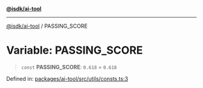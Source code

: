 [**@isdk/ai-tool**](../README.md)

***

[@isdk/ai-tool](../globals.md) / PASSING\_SCORE

# Variable: PASSING\_SCORE

> `const` **PASSING\_SCORE**: `0.618` = `0.618`

Defined in: [packages/ai-tool/src/utils/consts.ts:3](https://github.com/isdk/ai-tool.js/blob/79d5773fa454dc7789b1291b1ebd73e4c1b93154/src/utils/consts.ts#L3)
